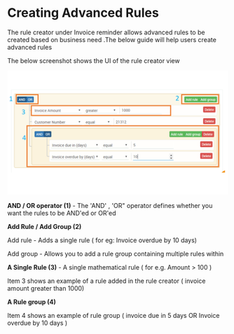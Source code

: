 # Creating Advanced Rules

The rule creator under Invoice reminder allows advanced rules to be created based on business need .The below guide will help users create advanced rules 

The below screenshot shows the UI of the rule creator view

![](../../.gitbook/assets/rules.png)

**AND / OR operator \(1\)** - The 'AND' , 'OR" operator defines whether you want the rules to be  AND'ed or OR'ed

**Add Rule / Add Group \(2\)**

Add rule - Adds a single rule \( for eg: Invoice overdue by 10 days\)

Add group - Allows you to add a rule group containing multiple rules within

**A Single Rule \(3\)**  - A single mathematical rule \( for e.g. Amount &gt; 100 \)

Item 3 shows an example of a rule added in the rule creator \( invoice amount greater than 1000\)

**A Rule group \(4\)**

Item 4 shows an example of rule group \( invoice due in 5 days OR Invoice overdue by 10 days \)







### 


